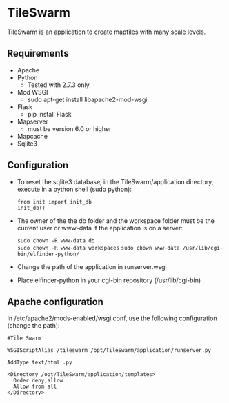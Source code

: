 TileSwarm
=========

TileSwarm is an application to create mapfiles with many scale levels.

Requirements
------------
 * Apache
 * Python
    * Tested with 2.7.3 only
 * Mod WSGI
    * sudo apt-get install libapache2-mod-wsgi
 * Flask
    * pip install Flask
 * Mapserver
    * must be version 6.0 or higher
 * Mapcache
 * Sqlite3

Configuration
-------------
 * To reset the sqlite3 database, in the TileSwarm/application directory, execute in a python shell (sudo python):

    `from init import init_db`  
    `init_db()`

 * The owner of the the db folder and the workspace folder must be the current user or www-data if the application is on a server:

    `sudo chown -R www-data db`  
    `sudo chown -R www-data workspaces`
    `sudo chown www-data /usr/lib/cgi-bin/elfinder-python/`   

 * Change the path of the application in runserver.wsgi

 * Place elfinder-python in your cgi-bin repository (/usr/lib/cgi-bin)

Apache configuration
--------------------
In /etc/apache2/mods-enabled/wsgi.conf, use the following configuration (change the path):

    #Tile Swarm            
    
    WSGIScriptAlias /tileswarm /opt/TileSwarm/application/runserver.py
    
    AddType text/html .py
    
    <Directory /opt/TileSwarm/application/templates>
      Order deny,allow
      Allow from all
    </Directory>
